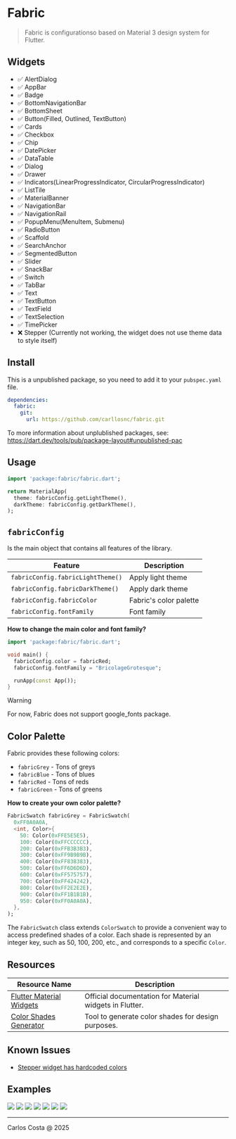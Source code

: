 # Fabric

> Fabric is configurationso based on Material 3 design system for Flutter.

## Widgets

- ✅ AlertDialog
- ✅ AppBar
- ✅ Badge
- ✅ BottomNavigationBar
- ✅ BottomSheet
- ✅ Button(Filled, Outlined, TextButton)
- ✅ Cards
- ✅ Checkbox
- ✅ Chip
- ✅ DatePicker
- ✅ DataTable
- ✅ Dialog
- ✅ Drawer
- ✅ Indicators(LinearProgressIndicator, CircularProgressIndicator)
- ✅ ListTile
- ✅ MaterialBanner
- ✅ NavigationBar
- ✅ NavigationRail
- ✅ PopupMenu(MenuItem, Submenu)
- ✅ RadioButton
- ✅ Scaffold
- ✅ SearchAnchor
- ✅ SegmentedButton
- ✅ Slider
- ✅ SnackBar
- ✅ Switch
- ✅ TabBar
- ✅ Text
- ✅ TextButton
- ✅ TextField
- ✅ TextSelection
- ✅ TimePicker
- ❌ Stepper (Currently not working, the widget does not use theme data to style itself)

## Install

This is a unpublished package, so you need to add it to your `pubspec.yaml` file.

```yml
dependencies:
  fabric:
    git:
      url: https://github.com/carllosnc/fabric.git
```

To more information about unplublished packages, see: https://dart.dev/tools/pub/package-layout#unpublished-pac


## Usage

```dart
import 'package:fabric/fabric.dart';

return MaterialApp(
  theme: fabricConfig.getLightTheme(),
  darkTheme: fabricConfig.getDarkTheme(),
);
```

## `fabricConfig`

Is the main object that contains all features of the library.

| Feature                     | Description                     |
|-----------------------------|---------------------------------|
| `fabricConfig.fabricLightTheme()` | Apply light theme         |
| `fabricConfig.fabricDarkTheme()`  | Apply dark theme          |
| `fabricConfig.fabricColor`        | Fabric's color palette    |
| `fabricConfig.fontFamily`         | Font family               |

**How to change the main color and font family?**

```dart
import 'package:fabric/fabric.dart';

void main() {
  fabricConfig.color = fabricRed;
  fabricConfig.fontFamily = "BricolageGrotesque";

  runApp(const App());
}
```

> [!WARNING]
> For now, Fabric does not support google_fonts package.

## Color Palette

Fabric provides these following colors:

- `fabricGrey` - Tons of greys
- `fabricBlue` - Tons of blues
- `fabricRed` - Tons of reds
- `fabricGreen` - Tons of greens

**How to create your own color palette?**

```dart
FabricSwatch fabricGrey = FabricSwatch(
  0xFF0A0A0A,
  <int, Color>{
    50: Color(0xFFE5E5E5),
    100: Color(0xFFCCCCCC),
    200: Color(0xFFB3B3B3),
    300: Color(0xFF9B9B9B),
    400: Color(0xFF838383),
    500: Color(0xFF6D6D6D),
    600: Color(0xFF575757),
    700: Color(0xFF424242),
    800: Color(0xFF2E2E2E),
    900: Color(0xFF1B1B1B),
    950: Color(0xFF0A0A0A),
  },
);
```

The `FabricSwatch` class extends `ColorSwatch` to provide a convenient way
to access predefined shades of a color. Each shade is represented by an integer
key, such as 50, 100, 200, etc., and corresponds to a specific `Color`.

## Resources

| Resource Name                     | Description                                      |
|-----------------------------------|--------------------------------------------------|
| [Flutter Material Widgets](https://docs.flutter.dev/ui/widgets/material) | Official documentation for Material widgets in Flutter. |
| [Color Shades Generator](https://colorkit.co/color-shades-generator/030d00/) | Tool to generate color shades for design purposes.       |

## Known Issues

- [Stepper widget has hardcoded colors](https://github.com/flutter/flutter/issues/102558)

## Examples

<img src="prints/ex01.png">
<img src="prints/ex02.png">
<img src="prints/ex03.png">
<img src="prints/ex04.png">
<img src="prints/ex05.png">
<img src="prints/ex06.png">
<img src="prints/ex07.png">

---

Carlos Costa @ 2025

